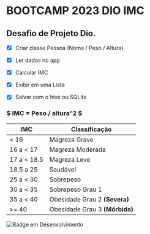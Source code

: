 # BOOTCAMP 2023 DIO IMC


## Desafio de Projeto Dio.


- [x] Criar classe Pessoa (Nome / Peso / Altura)

- [x] Ler dados no app

- [x] Calcular IMC

- [x] Exibir em uma Lista

- [x] Salvar com o hive ou SQLite

      
###  $ IMC = Peso / altura^2 $

| IMC | Classificação |
| ------------- | ------------- |
| < 16 |  Magreza Grave |
| 16 a < 17 | Magreza  Moderada|
| 17 a < 18.5 | Magreza Leve |
| 18.5 a 25   | Saudável |
| 25 a < 30  | Sobrepeso |
| 30 a < 35  | Sobrepeso Grau 1 |
| 35 a < 40  | Obesidade Grau 2 **(Severa)** |
|  >= 40 | Obesidade Grau 3 **(Mórbida)**  |




![Badge em Desenvolvimento](https://img.shields.io/static/v1?label=STATUS&message=em%20desenvolvimento.&color=EEAD2D&style=for-the-badge)
